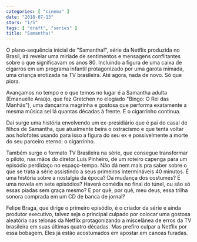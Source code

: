 ```yaml
---
categories: [ "cinema" ]
date: "2018-07-13"
stars: "1/5"
tags: [ "draft", "series" ]
title: "Samantha!"
---
```

O plano-sequência inicial de "Samantha!", série da Netflix produzida no
Brasil, irá revelar uma miríade de sentimentos e mensagens conflitantes
sobre o que significavam os anos 80. Incluindo a figura de uma caixa de
cigarros em um programa infantil protagonizado por uma garota mimada,
uma criança erotizada na TV brasileira. Até agora, nada de novo. Só
que piora.

Avançamos no tempo e o que temos no lugar é a Samantha adulta (Emanuelle
Araújo, que fez Gretchen no elogiado "Bingo: O Rei das Manhãs"), uma
dançarina magrinha e gostosa que performa exatamente a mesma música
sei lá quantas décadas à frente. E o cigarrinho continua.

Daí surge uma história envolvendo um ex-presidiário que é pai
do casal de filhos de Samantha, que atualmente beira o ostracismo e
que tenta voltar aos holofotes usando para isso a figura do seu ex e
possivelmente a morte do seu parceiro eterno: o cigarrinho.

Também surge o formato TV Brasileira na série, que consegue transformar
o piloto, nas mãos do diretor Luis Pinheiro, de um roteiro capenga para
um episódio perdidaço no espaço-tempo. Não dá nem mais pra saber
sobre o que se trata a série assistindo a seus primeiros intermináveis
40 minutos. É uma história sobre a nostalgia da época? Da mudança dos
costumes? É uma novela em sete episódios? Haverá comédia no final do
túnel, ou são só essas piadas sem graça mesmo? E por quê, por quê,
meu deus, essa trilha sonora comprada em um CD de banca de jornal?

Felipe Braga, que dirige o primeiro episódio, é o criador da série e
ainda produtor executivo, talvez seja o principal culpado por colocar uma
gostosa aleatória nas telonas da Netflix protagonizando a miscelânea
de erros da TV brasileira em suas últimas quatro décadas. Mas prefiro
culpar a Netflix por essa bobagem. Eles já estão acostumados em apostar
em canoas furadas.
